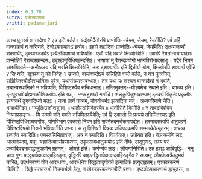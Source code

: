 ```yaml
---
index: 6.1.78
sutra: एचोऽयवायावः
vritti: padamanjari
---
```


 कस्य पुनरयं वान्तादेशः ? एच इति वर्तते। यद्येवमेदैतोरपि प्राप्नोति--चेयम्, जेयम्, रैयतीति? एवं तर्हि वान्तग्रहणं न करिष्यते, ठेचोऽयवायावःऽ इत्येव। इहापे तर्ह्यादेशः प्राप्नोति--चेयम्, जेयमिति? ठ्क्षय्यजय्यौ शक्यार्थेऽ, र्ठ्क्य्यस्तदर्थेऽ इत्येतन्नियमार्थं भविष्यति--एचौ यदि भवति क्षिज्योरेवेति। एवमपि रैयतीत्यत्रायादेशः प्राप्नोति? रैशब्दश्छान्दसः, ठ्दृश्टानुविधिश्च्छन्दसिऽ। भाषायां तु रैशब्दप्रयोगो भाष्यविरोधादसाधुः। यद्वैवं नियम आश्रयिष्यते--अनौष्ठस्य यदि भवति क्षिज्योरेवेति; ततः ठ्शक्यार्थेऽ इति द्वितीयो योगः, क्षिज्योरपि शक्यार्थ एवेति ? सिध्यति; सूत्रस्य तु को निर्वहः ? उच्यते; वान्तशब्दोऽयं सन्निहिते वान्ते वर्तते, न यत्र कुत्रचित्; सन्निहितश्चौदौत्स्थानिकः पूर्वत्र, यथासंख्यासम्बन्धात्। तत्र यथा यः कश्चन वान्तादेशो न भवति, तथान्यस्थानिको न भविष्यति; विशिष्टस्यैव सन्निधानात्। तदिदमुक्तम्--योऽयमेचः स्थाने इति। बाभ्रव्य इति। ठ्मधुबभ्रवोर्ब्राह्मणकौशिकयोःऽ इति यञ्। मण्कडुशब्दो गर्गादि। शङ्कुपिचुशब्दाभ्याम् ठ्तदर्थं विकृतेः प्रकृतौऽ इत्यत्रार्थे ठुगवादिभ्यो यत्ऽ । नावा तार्यं नाव्यम्, नौवयोधर्मऽ इत्यादिना यत्।  अध्वपरिमाणे चेति। भाषार्थमिदम्। गव्यूतिःउक्रोशयुगम् ॥ धातौस्तन्निमितस्यैव॥ धातोरिति किमिति। न तावदविशेषेण नियमप्रसङ्गः-- यि प्रत्यये यदि भवति तन्निमितस्यैवेति; एवं हि ठ्वान्तो यि प्रत्यये तन्निमितस्यऽ इति विशिष्टविधिराश्रयणीयः, योगविभाग एवकारो नियम इति सर्वमेतदनर्थकमापद्येत। तस्मादसत्यपि धातुग्रहणे विशिष्टविषयो नियमो भविष्यतीति प्रश्नः। स तु विशिष्टो विषयः प्रातिपदकमपि सम्भाव्येतेत्युतरम्। वाभ्रव्य इत्यत्रैव स्यादिति। एचस्तन्निमितत्वात्। अत्र न स्यादिति। विपर्ययात्। उपोयत इति। वेञःकर्मणि लट, आत्मनेपदम्, यक्, यज्ञादित्वात्संप्रसारणम्, ठकृत्सार्वधातुकयोःऽ इति दीर्घः, ठाद्गुणःऽ, तस्य परं प्रत्यादिवद्भावाद्धातुग्रहणेन ग्रहणम्। ओयते इति। कर्मण्येव लङ्। लौयमानिरिति। ठत इञ्ऽ आदिवृद्धिः। ननु चात्र गुणः पदद्वयापेक्षत्वाद्बहिरङ्गः, वृद्धिरपि बाह्यतद्धितापेक्षत्वाद्बहिरङ्गैव ? सत्यम्; औयतेत्यत्रैतदुभयं नास्ति, तदर्थमवश्यं योग आरब्धव्यः, आरब्धेनैव सिद्धत्वादुपोयते इत्यादिकं प्रत्युदाहृतम्। एवकारकरणं किमिति। सिद्धे सत्यारम्भो नियमार्थत्वे हेतुः, न त्वेवकारकरणमपीति प्रश्नः। इष्टतोऽवधारणार्थ इत्युतरम् ॥